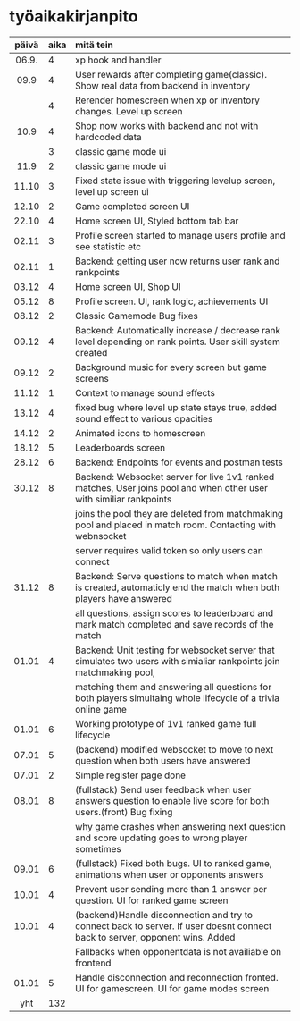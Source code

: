 # työaikakirjanpito

| päivä | aika | mitä tein                                                                                                           |
| :---: | :--- | :------------------------------------------------------------------------------------------------------------------ |
| 06.9. | 4    | xp hook and handler                                                                                                 |
| 09.9  | 4    | User rewards after completing game(classic). Show real data from backend in inventory                               |
|       | 4    | Rerender homescreen when xp or inventory changes. Level up screen                                                   |
| 10.9  | 4    | Shop now works with backend and not with hardcoded data                                                             |
|       | 3    | classic game mode ui                                                                                                |
| 11.9  | 2    | classic game mode ui                                                                                                |
| 11.10 | 3    | Fixed state issue with triggering levelup screen, level up screen ui                                                |
| 12.10 | 2    | Game completed screen UI                                                                                            |
| 22.10 | 4    | Home screen UI, Styled bottom tab bar                                                                               |
| 02.11 | 3    | Profile screen started to manage users profile and see statistic etc                                                |
| 02.11 | 1    | Backend: getting user now returns user rank and rankpoints                                                          |
| 03.12 | 4    | Home screen UI, Shop UI                                                                                             |
| 05.12 | 8    | Profile screen. UI, rank logic, achievements UI                                                                     |
| 08.12 | 2    | Classic Gamemode Bug fixes                                                                                          |
| 09.12 | 4    | Backend: Automatically increase / decrease rank level depending on rank points. User skill system created           |
| 09.12 | 2    | Background music for every screen but game screens                                                                  |
| 11.12 | 1    | Context to manage sound effects                                                                                     |
| 13.12 | 4    | fixed bug where level up state stays true, added sound effect to various opacities                                  |
| 14.12 | 2    | Animated icons to homescreen                                                                                        |
| 18.12 | 5    | Leaderboards screen                                                                                                 |
| 28.12 | 6    | Backend: Endpoints for events and postman tests                                                                     |
| 30.12 | 8    | Backend: Websocket server for live 1v1 ranked matches, User joins pool and when other user with similiar rankpoints |
|       |      | joins the pool they are deleted from matchmaking pool and placed in match room. Contacting with webnsocket          |
|       |      |  server requires valid token so only users can connect                                                              |
| 31.12 | 8    | Backend: Serve questions to match when match is created, automaticly end the match when both players have answered
|       |      | all questions, assign scores to leaderboard and mark match completed and save records of the match                  |
| 01.01 | 4    | Backend: Unit testing for websocket server that simulates two users with simialiar rankpoints join matchmaking pool,
|       |      | matching them and answering all questions for both players simultaing whole lifecycle of a trivia online game       |
| 01.01 | 6    | Working prototype of 1v1 ranked game full lifecycle                                                                 |
| 07.01 | 5    | (backend) modified websocket to move to next question when both users have answered                                 |
| 07.01 | 2    | Simple register page done                                                                                           |
| 08.01 | 8    | (fullstack) Send user feedback when user answers question to enable live score for both users.(front) Bug fixing
|       |      | why game crashes when answering next question and score updating goes to wrong player sometimes                     |
| 09.01 | 6    | (fullstack) Fixed both bugs. UI to ranked game, animations when user or opponents answers                           |
| 10.01 | 4    | Prevent user sending more than 1 answer per question. UI for ranked game screen                                     |
| 10.01 | 4    | (backend)Handle disconnection and try to connect back to server. If user doesnt connect back to server, opponent wins. Added
|       |      | Fallbacks when opponentdata is not availiable on frontend                                                           |
| 01.01 | 5    | Handle disconnection and reconnection fronted. UI for gamescreen. UI for game modes screen                          |                                                             
| yht   | 132  | |
